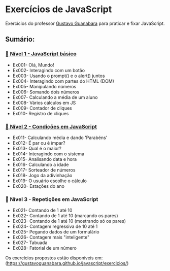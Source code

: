 # Exercícios de JavaScript

Exercícios do professor [Gustavo Guanabara](https://github.com/gustavoguanabara) para praticar e fixar JavaScript.

## Sumário:

### [📁 Nível 1 - JavaScript básico](https://github.com/leotmartins/exercicios_js/tree/main/N%C3%ADvel%201%20-%20JavaScript%20b%C3%A1sico)

- Ex001- Olá, Mundo!
- Ex002- Interagindo com um botão
- Ex003- Usando o prompt() e o alert() juntos
- Ex004- Interagindo com partes do HTML (DOM)
- Ex005- Manipulando números
- Ex006- Somando dois números
- Ex007- Calculando a média de um aluno
- Ex008- Vários cálculos em JS
- Ex009- Contador de cliques
- Ex010- Registro de cliques

### [📁 Nível 2 - Condições em JavaScript](https://github.com/leotmartins/exercicios_js/tree/main/N%C3%ADvel%202%20-%20Condi%C3%A7%C3%B5es%20em%20JavaScript)

- Ex011- Calculando média e dando 'Parabéns'
- Ex012- É par ou é ímpar?
- Ex013- Qual é o maior?
- Ex014- Interagindo com o sistema
- Ex015- Analisando data e hora
- Ex016- Calculando a idade
- Ex017- Sorteador de números
- Ex018- Jogo da adivinhação
- Ex019- O usuário escolhe o cálculo
- Ex020- Estações do ano

### 📁 Nível 3 - Repetições em JavaScript

- Ex021- Contando de 1 até 10
- Ex022- Contando de 1 até 10 (marcando os pares)
- Ex023- Contando de 1 até 10 (mostrando só os pares)
- Ex024- Contagem regressiva de 10 até 1
- Ex025- Pegando dados de um formulário
- Ex026- Contagem mais "inteligente"
- Ex027- Tabuada
- Ex028- Fatorial de um número


Os exercícios propostos estão disponiveis em: (https://gustavoguanabara.github.io/javascript/exercicios/)

